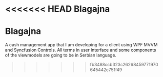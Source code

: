 <<<<<<< HEAD
Blagajna
=======
# Blagajna

A cash management app that I am developing for a client using WPF MVVM and Syncfusion Controls.
All terms in user interface and some components of the viewmodels are going to be in Serbian language.
>>>>>>> fb3488ccb323c26268459771970645442c751f49
